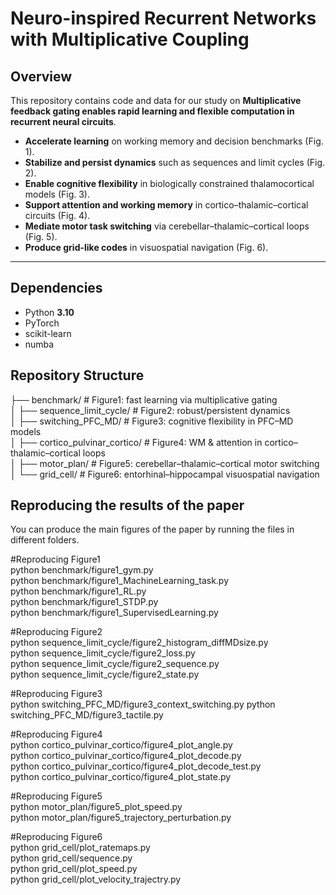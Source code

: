 
# Neuro-inspired Recurrent Networks with Multiplicative Coupling

## Overview
This repository contains code and data for our study on **Multiplicative feedback gating enables rapid learning and flexible computation
in recurrent neural circuits**.  
- **Accelerate learning** on working memory and decision benchmarks (Fig. 1).
- **Stabilize and persist dynamics** such as sequences and limit cycles (Fig. 2).
- **Enable cognitive flexibility** in biologically constrained thalamocortical models (Fig. 3).
- **Support attention and working memory** in cortico–thalamic–cortical circuits (Fig. 4).
- **Mediate motor task switching** via cerebellar–thalamic–cortical loops (Fig. 5).
- **Produce grid-like codes** in visuospatial navigation (Fig. 6).

---


## Dependencies
- Python **3.10**
- PyTorch
- scikit-learn
- numba




## Repository Structure

├── benchmark/                    # Figure1: fast learning via multiplicative gating  
│
├── sequence_limit_cycle/         # Figure2: robust/persistent dynamics  
│
├── switching_PFC_MD/             # Figure3: cognitive flexibility in PFC–MD models  
│
├── cortico_pulvinar_cortico/     # Figure4: WM & attention in cortico–thalamic–cortical loops  
│
├── motor_plan/                   # Figure5: cerebellar–thalamic–cortical motor switching  
│
└── grid_cell/                    # Figure6: entorhinal–hippocampal visuospatial navigation  




## Reproducing the results of the paper
You can produce the main figures of the paper by running the files in different folders.

#Reproducing Figure1  
python benchmark/figure1_gym.py  
python benchmark/figure1_MachineLearning_task.py  
python benchmark/figure1_RL.py  
python benchmark/figure1_STDP.py  
python benchmark/figure1_SupervisedLearning.py  


#Reproducing Figure2  
python sequence_limit_cycle/figure2_histogram_diffMDsize.py  
python sequence_limit_cycle/figure2_loss.py  
python sequence_limit_cycle/figure2_sequence.py  
python sequence_limit_cycle/figure2_state.py  



#Reproducing Figure3  
python switching_PFC_MD/figure3_context_switching.py
python switching_PFC_MD/figure3_tactile.py


#Reproducing Figure4  
python cortico_pulvinar_cortico/figure4_plot_angle.py  
python cortico_pulvinar_cortico/figure4_plot_decode.py  
python cortico_pulvinar_cortico/figure4_plot_decode_test.py  
python cortico_pulvinar_cortico/figure4_plot_state.py  



#Reproducing Figure5  
python motor_plan/figure5_plot_speed.py  
python motor_plan/figure5_trajectory_perturbation.py  


#Reproducing Figure6  
python grid_cell/plot_ratemaps.py  
python grid_cell/sequence.py  
python grid_cell/plot_speed.py   
python grid_cell/plot_velocity_trajectry.py   



















